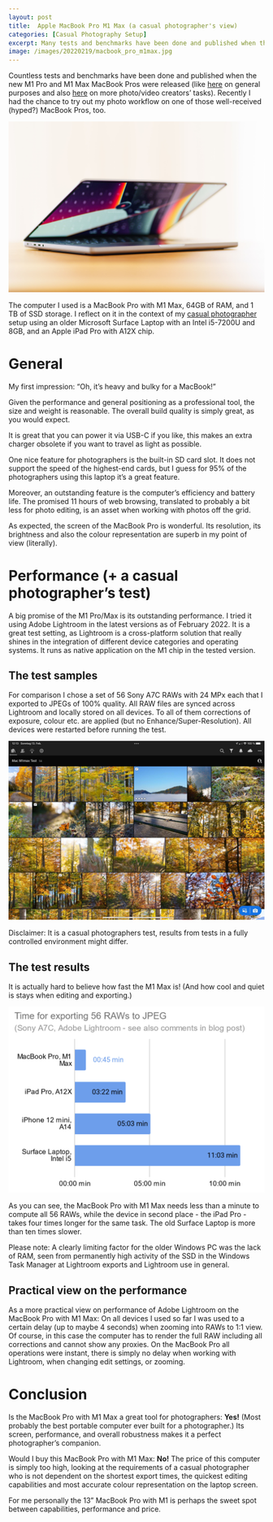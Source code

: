 ```yaml
---
layout: post
title:  Apple MacBook Pro M1 Max (a casual photographer's view)
categories: [Casual Photography Setup]
excerpt: Many tests and benchmarks have been done and published when the new M1 Pro and M1 Max MacBook Pros were released - here is a casual photographers' view
image: /images/20220219/macbook_pro_m1max.jpg
---
```


Countless tests and benchmarks have been done and published when the new M1 Pro and M1 Max MacBook Pros were released (like [here](https://www.youtube.com/watch?v=APbYu5QxiXI) on general purposes and also [here](https://www.youtube.com/watch?v=I10WMJV96ns) on more photo/video creators’ tasks). Recently I had the chance to try out my photo workflow on one of those well-received (hyped?) MacBook Pros, too. 

![MacBook Pro M1 Max](../images/20220219/macbook_pro_m1max.jpg)

The computer I used is a MacBook Pro with M1 Max, 64GB of RAM, and 1 TB of SSD storage.
I reflect on it in the context of my [casual photographer](../leanest_highest_quality_casual_photography_setup) setup using an older Microsoft Surface Laptop with an Intel i5-7200U and 8GB, and an Apple iPad Pro with A12X chip.

# General

My first impression: “Oh, it’s heavy and bulky for a MacBook!”

Given the performance and general positioning as a professional tool, the size and weight is reasonable. The overall build quality is simply great, as you would expect.

It is great that you can power it via USB-C if you like, this makes an extra charger obsolete if you want to travel as  light as possible.

One nice feature for photographers is the built-in SD card slot. It does not support the speed of the highest-end cards, but I guess for 95% of the photographers using this laptop it’s a great feature.

Moreover, an outstanding feature is the computer’s efficiency and battery life. The promised 11 hours of web browsing, translated to probably a bit less for photo editing, is an asset when working with photos off the grid.

As expected, the screen of the MacBook Pro is wonderful. Its resolution, its brightness and also the colour representation are superb in my point of view (literally).

# Performance (+ a casual photographer’s test)

A big promise of the M1 Pro/Max is its outstanding performance. I tried it using Adobe Lightroom in the latest versions as of February 2022. It is a great test setting, as Lightroom is a cross-platform solution that really shines in the integration of different device categories and operating systems. It runs as native application on the M1 chip in the tested version.

## The test samples

For comparison I chose a set of 56 Sony A7C RAWs with 24 MPx each that I exported to JPEGs of 100% quality. All RAW files are synced across Lightroom and locally stored on all devices. To all of them corrections of exposure, colour etc. are applied (but no Enhance/Super-Resolution).
All devices were restarted before running the test.

![RAW Samples for MacBook Pro M1 Max Benchmark Test with Sony A7C files](../images/20220219/lightroom_sony_a7c_raw_for_macbook_pro_m1max_test_benchmark.jpeg)

Disclaimer: It is a casual photographers test, results from tests  in a fully controlled environment might differ.

## The test results

It is actually hard to believe how fast the M1 Max is! (And how cool and quiet is stays when editing and exporting.)

![Benchmark: MacBook Pro, M1 Max: 45s; iPad Pro, A12X: 3min 22s; iPhone 12 mini, A14: 5 min 03s; Surface Laptop, Intel i5 : 11 min 03s;](../images/20220219/result_chart_lightroom_export_sony_a7c_raw_for_macbook_pro_m1max_test_benchmark.png)

As you can see, the MacBook Pro with M1 Max needs less than a minute to compute all 56 RAWs, while the device in second place - the iPad Pro - takes four times longer for the same task. The old Surface Laptop is more than ten times slower.


Please note: A clearly limiting factor for the older Windows PC was the lack of RAM, seen from permanently high activity of the SSD in the Windows Task Manager at Lightroom exports and Lightroom use in general.

## Practical view on the performance

As a more practical view on performance of Adobe Lightroom on the MacBook Pro with M1 Max: On all devices I used so far I was used to a certain delay (up to maybe 4 seconds) when zooming into RAWs to 1:1 view. Of course, in this case the computer has to render the full RAW including all corrections and cannot show any proxies.
On the MacBook Pro all operations were instant, there is simply no delay when working with Lightroom, when changing edit settings, or zooming.

# Conclusion

Is the MacBook Pro with M1 Max a great tool for photographers: __Yes!__ (Most probably the best portable computer ever built for a photographer.)
Its screen, performance, and overall robustness makes it a perfect photographer’s companion. 

Would I buy this MacBook Pro with M1 Max: __No!__ 
The price of this computer is simply too high, looking at the requirements of a casual photographer who is not dependent on the shortest export times, the quickest editing capabilities and most accurate colour representation on the laptop screen. 

For me personally the 13” MacBook Pro with M1 is perhaps the sweet spot between capabilities, performance and price.